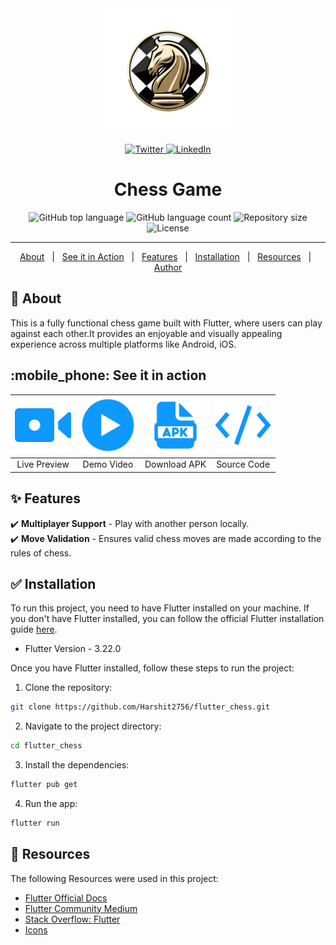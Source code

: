 <div align="center" id="top">
  <img src="https://github.com/Harshit2756/flutter_chess/blob/c46fdc4be95aede289f1e459d02621ffdbfaa45b/assets/logo/Chess_logo.png?raw=true" alt="Chess Game" width="200" height="200"/>

<a href="https://twitter.com/intent/follow?screen_name=Harshit2756"><img alt= "Twitter" src="https://img.shields.io/twitter/follow/Harshit2756">
</a>
<a href="https://www.linkedin.com/in/harshit-khandelwal-3a76631b9/">
<img alt="LinkedIn" src="https://img.shields.io/badge/LinkedIn-0077B5?logo=linkedin&logoColor=white&label=Harshit%20Khandelwal">
</a>
</div>

<h1 align="center">Chess Game</h1>

<p align="center">
  <img alt="GitHub top language" src="https://img.shields.io/github/languages/top/Harshit2756/flutter_chess">
  <img alt="GitHub language count" src="https://img.shields.io/github/languages/count/Harshit2756/flutter_chess">
  <img alt="Repository size" src="https://img.shields.io/github/repo-size/Harshit2756/flutter_chess">
  <img alt="License" src="https://img.shields.io/github/license/Harshit2756/flutter_chess">
  <!-- <img alt="GitHub issues" src="https://img.shields.io/github/issues/Harshit2756/flutter_chess"> -->
  <!-- <img alt="GitHub last commit" src="https://img.shields.io/github/last-commit/Harshit2756/flutter_chess"> -->
  <!-- <img alt="Github forks" src="https://img.shields.io/github/forks/Harshit2756/flutter_chess?color=56BEB8" /> -->
  <!-- <img alt="Github stars" src="https://img.shields.io/github/stars/Harshit2756/flutter_chess?color=56BEB8" /> -->
</p>
<!-- ## Status
<h4 align="center">
 🚧  StyleHub App  🚧
</h4> -->
<hr>

<p align="center">
  <a href="#dart-about">About</a> &nbsp; | &nbsp;
  <a href="#mobile_phone-see-it-in-action">See it in Action</a> &nbsp; | &nbsp;
  <a href="#sparkles-features">Features</a> &nbsp; | &nbsp;
  <a href="#white_check_mark-installation">Installation</a> &nbsp; | &nbsp;
  <a href="#rocket-resources">Resources</a> &nbsp; | &nbsp;
  <a href="https://github.com/Harshit2756" target="_blank">Author</a>
</p>

## :dart: About

This is a fully functional chess game built with Flutter, where users can play against each other.It provides an enjoyable and visually appealing experience across multiple platforms like Android, iOS.

## :mobile_phone: See it in action

| <a href=" " target="_blank"><img src="https://github.com/Harshit2756/Harshit2756/blob/main/Assets/Live_Preview_Trans.png?raw=true" width="90px"></a> | <a href=" " target="_blank"><img src="https://github.com/Harshit2756/Harshit2756/blob/main/Assets/Demo_Video_Trans.png?raw=true" width="90px"></a> | <a href="https://github.com/Harshit2756/flutter_chess/releases/download/v1.0.0/Chess_game_v1.0.0.apk" target="_blank"><img src="https://github.com/Harshit2756/Harshit2756/blob/main/Assets/Download_Apk_Trans.png?raw=true" width="90px"></a> | <a href="https://github.com/Harshit2756/flutter_chess/archive/refs/tags/v1.0.0.zip" target="_blank"><img src="https://github.com/Harshit2756/Harshit2756/blob/main/Assets/Source_Code_Trans.png?raw=true" width="90px"></a> |
| :--------------------------------------------------------------------------------------------------------------------------------------------------: | :------------------------------------------------------------------------------------------------------------------------------------------------: | :---------------------------------------------------------------------------------------------------------------------------------------------------------------------------------------------------------------------------------------------------: | :--------------------------------------------------------------------------------------------------------------------------------------------------------------------------------------------------------------------------------------------: |
|                                                                     Live Preview                                                                     |                                                                     Demo Video                                                                     |                                                                                                                     Download APK                                                                                                                      |                                                                                                                  Source Code                                                                                                                   |

<!-- ## Screenshots
![App Screenshot](https://tejasbadone.web.app/assets/img/portfolio/apps/eshop/eshop1-01.png)

![App Screenshot](https://tejasbadone.web.app/assets/img/portfolio/apps/eshop/eshop2-01.png)

![App Screenshot](https://tejasbadone.web.app/assets/img/portfolio/apps/eshop/eshop3-01.png)  -->

## :sparkles: Features

✔️ **Multiplayer Support** - Play with another person locally.\
✔️ **Move Validation** - Ensures valid chess moves are made according to the rules of chess. 


## :white_check_mark: Installation

To run this project, you need to have Flutter installed on your machine. If you don't have Flutter installed, you can follow the official Flutter installation guide [here](https://flutter.dev/docs/get-started/install).

- Flutter Version - 3.22.0

Once you have Flutter installed, follow these steps to run the project:

1. Clone the repository:

```bash
git clone https://github.com/Harshit2756/flutter_chess.git
```

2. Navigate to the project directory:

```bash
cd flutter_chess
```

3. Install the dependencies:

```bash
flutter pub get
```

4. Run the app:

```bash
flutter run
```

## :rocket: Resources

The following Resources were used in this project:

- [Flutter Official Docs](https://flutter.dev/docs)
- [Flutter Community Medium](https://medium.com/flutter-community)
- [Stack Overflow: Flutter](https://stackoverflow.com/questions/tagged/flutter)
- [Icons](https://www.flaticon.com/)
